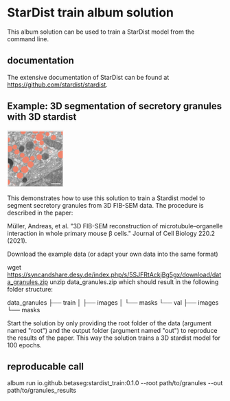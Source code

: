 # StarDist train album solution

This album solution can be used to train a StarDist model from the command line.

## documentation

The extensive documentation of StarDist can be found at https://github.com/stardist/stardist.

## Example: 3D segmentation of secretory granules with 3D stardist

![](granules.png)

This demonstrates how to use this solution to train a Stardist model to segment secretory granules from 3D FIB-SEM data.
The procedure is described in the paper:

Müller, Andreas, et al. "3D FIB-SEM reconstruction of microtubule–organelle interaction in whole primary mouse β cells." Journal of Cell Biology 220.2 (2021).

Download the example data (or adapt your own data into the same format)

wget https://syncandshare.desy.de/index.php/s/5SJFRtAckjBg5gx/download/data_granules.zip
unzip data_granules.zip
which should result in the following folder structure:

data_granules
├── train
│   ├── images
│   └── masks
└── val
    ├── images
    └── masks

Start the solution by only providing the root folder of the data (argument named "root")
and the output folder (argument named "out") to reproduce the results of the paper. 
This way the solution trains a 3D stardist model for 100 epochs.

## reproducable call
album run io.github.betaseg:stardist_train:0.1.0 --root path/to/granules --out path/to/granules_results 

